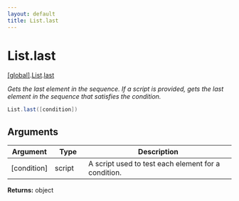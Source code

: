 ```yaml
---
layout: default
title: List.last
---
```


# List.last

[\[global\]]({{site.baseurl}}/docs/).[List]({{site.baseurl}}/docs/List/).[last]({{site.baseurl}}/docs/List/last/)

_Gets the last element in the sequence. If a script is provided, gets the last element in the sequence that satisfies the condition._

```cs
List.last([condition])
```

## Arguments

<table>
  <col width="15%">
  <col width="15%">
  <thead>
    <tr>
      <th>Argument</th>
      <th>Type</th>
      <th>Description</th>
    </tr>
  </thead>
  <tbody>
    <tr>
      <td>[condition]</td>
      <td>script</td>
      <td>A script used to test each element for a condition.</td>
    </tr>
  </tbody>
</table>

**Returns:** object
